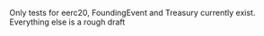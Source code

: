 Only tests for eerc20, FoundingEvent and Treasury currently exist. Everything else is a rough draft

